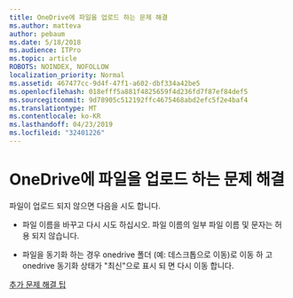 ```yaml
---
title: OneDrive에 파일을 업로드 하는 문제 해결
ms.author: matteva
author: pebaum
ms.date: 5/18/2018
ms.audience: ITPro
ms.topic: article
ROBOTS: NOINDEX, NOFOLLOW
localization_priority: Normal
ms.assetid: 467477cc-9d4f-47f1-a602-dbf334a42be5
ms.openlocfilehash: 018efff5a881f4825659f4d236fd7f87ef84def5
ms.sourcegitcommit: 9d78905c512192ffc4675468abd2efc5f2e4baf4
ms.translationtype: MT
ms.contentlocale: ko-KR
ms.lasthandoff: 04/23/2019
ms.locfileid: "32401226"
---
```

# <a name="fix-problems-uploading-files-to-onedrive"></a>OneDrive에 파일을 업로드 하는 문제 해결

파일이 업로드 되지 않으면 다음을 시도 합니다.
  
- 파일 이름을 바꾸고 다시 시도 하십시오. 파일 이름의 일부 파일 이름 및 문자는 허용 되지 않습니다. 
    
- 파일을 동기화 하는 경우 onedrive 폴더 (예: 데스크톱으로 이동)로 이동 하 고 onedrive 동기화 상태가 "최신"으로 표시 되 면 다시 이동 합니다. 
    
[추가 문제 해결 팁](https://go.microsoft.com/fwlink/?linkid=873155)
  

